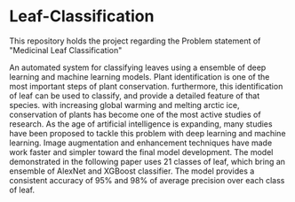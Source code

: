 # Leaf-Classification
This repository holds the project regarding the Problem statement of "Medicinal Leaf Classification"

An automated system for classifying leaves using a ensemble of deep learning and machine learning models.
Plant identification is one of the most important steps of plant conservation. furthermore, this identification of leaf can be used to classify, and provide a detailed feature of that species. with increasing global warming and melting arctic ice, conservation of plants has become one of the most active studies of research. As the age of artificial intelligence is expanding, many studies have been proposed to tackle this problem with deep learning and machine learning.
Image augmentation and enhancement techniques have made work faster and simpler toward the final model development. The model demonstrated in the following paper uses 21 classes of leaf, which bring an ensemble of AlexNet and XGBoost classifier. The model provides a consistent accuracy of 95%  and 98% of average precision over each class of leaf.
